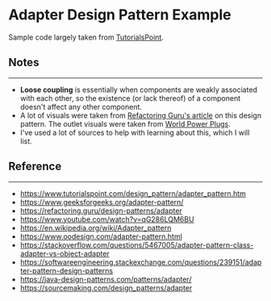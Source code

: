 # Adapter Design Pattern Example
Sample code largely taken from [TutorialsPoint](https://www.tutorialspoint.com/design_pattern/adapter_pattern.htm).

## Notes
-----
- **Loose coupling** is essentially when components are weakly associated with each other, so the existence (or lack thereof) of a component doesn't affect any other component. 
- A lot of visuals were taken from [Refactoring Guru's article](https://refactoring.guru/design-patterns/adapter) on this design pattern. The outlet visuals were taken from [World Power Plugs](https://world-power-plugs.com/canada-to-singapore).
- I've used a lot of sources to help with learning about this, which I will list.

## Reference
-----
- https://www.tutorialspoint.com/design_pattern/adapter_pattern.htm
- https://www.geeksforgeeks.org/adapter-pattern/
- https://refactoring.guru/design-patterns/adapter
- https://www.youtube.com/watch?v=qG286LQM6BU
- https://en.wikipedia.org/wiki/Adapter_pattern
- https://www.oodesign.com/adapter-pattern.html
- https://stackoverflow.com/questions/5467005/adapter-pattern-class-adapter-vs-object-adapter
- https://softwareengineering.stackexchange.com/questions/239151/adapter-pattern-design-patterns
- https://java-design-patterns.com/patterns/adapter/
- https://sourcemaking.com/design_patterns/adapter